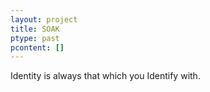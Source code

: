 ```yaml
---
layout: project
title: SOAK
ptype: past
pcontent: []
---
```

Identity is always that which you Identify with.
